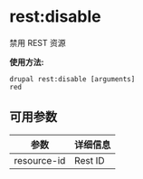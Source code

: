 # rest:disable
禁用 REST 资源

**使用方法:**
```
drupal rest:disable [arguments]
red
```

## 可用参数
参数 | 详细信息
---------|-------------
resource-id | Rest ID
